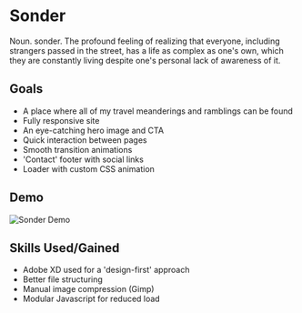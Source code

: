 # Sonder 
Noun. sonder. The profound feeling of realizing that everyone, including strangers passed in the street, has a life as complex as one's own, which they are constantly living despite one's personal lack of awareness of it.

## Goals
- A place where all of my travel meanderings and ramblings can be found
- Fully responsive site
- An eye-catching hero image and CTA
- Quick interaction between pages
- Smooth transition animations
- 'Contact' footer with social links
- Loader with custom CSS animation

## Demo
![Sonder Demo](demo/sonder-demo.gif)

## Skills Used/Gained
- Adobe XD used for a 'design-first' approach
- Better file structuring
- Manual image compression (Gimp)
- Modular Javascript for reduced load


